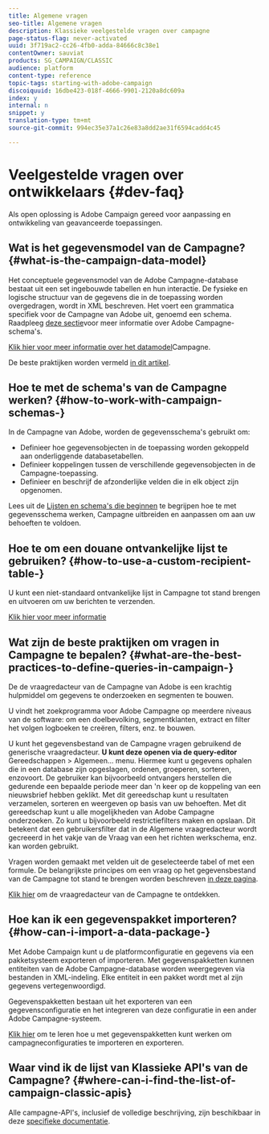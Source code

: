 ```yaml
---
title: Algemene vragen
seo-title: Algemene vragen
description: Klassieke veelgestelde vragen over campagne
page-status-flag: never-activated
uuid: 3f719ac2-cc26-4fb0-adda-84666c8c38e1
contentOwner: sauviat
products: SG_CAMPAIGN/CLASSIC
audience: platform
content-type: reference
topic-tags: starting-with-adobe-campaign
discoiquuid: 16dbe423-018f-4666-9901-2120a8dc609a
index: y
internal: n
snippet: y
translation-type: tm+mt
source-git-commit: 994ec35e37a1c26e83a8dd2ae31f6594cadd4c45

---
```



# Veelgestelde vragen over ontwikkelaars {#dev-faq}

Als open oplossing is Adobe Campaign gereed voor aanpassing en ontwikkeling van geavanceerde toepassingen.

## Wat is het gegevensmodel van de Campagne? {#what-is-the-campaign-data-model}

Het conceptuele gegevensmodel van de Adobe Campagne-database bestaat uit een set ingebouwde tabellen en hun interactie. De fysieke en logische structuur van de gegevens die in de toepassing worden overgedragen, wordt in XML beschreven. Het voert een grammatica specifiek voor de Campagne van Adobe uit, genoemd een schema. Raadpleeg [deze sectie](../../configuration/using/about-schema-edition.md)voor meer informatie over Adobe Campagne-schema&#39;s.

[Klik hier voor meer informatie over het datamodel](https://helpx.adobe.com/campaign/kb/acc-datamodel.html)Campagne.

De beste praktijken worden vermeld [in dit artikel](https://helpx.adobe.com/campaign/kb/acc-data-model-best-practices.html).

## Hoe te met de schema&#39;s van de Campagne werken? {#how-to-work-with-campaign-schemas-}

In de Campagne van Adobe, worden de gegevensschema&#39;s gebruikt om:

* Definieer hoe gegevensobjecten in de toepassing worden gekoppeld aan onderliggende databasetabellen.
* Definieer koppelingen tussen de verschillende gegevensobjecten in de Campagne-toepassing.
* Definieer en beschrijf de afzonderlijke velden die in elk object zijn opgenomen.

Lees uit de [Lijsten en schema&#39;s die beginnen](../../configuration/using/about-schema-edition.md) te begrijpen hoe te met gegevensschema werken, Campagne uitbreiden en aanpassen om aan uw behoeften te voldoen.

## Hoe te om een douane ontvankelijke lijst te gebruiken? {#how-to-use-a-custom-recipient-table-}

U kunt een niet-standaard ontvankelijke lijst in Campagne tot stand brengen en uitvoeren om uw berichten te verzenden.

[Klik hier voor meer informatie](../../configuration/using/about-custom-recipient-table.md)

## Wat zijn de beste praktijken om vragen in Campagne te bepalen? {#what-are-the-best-practices-to-define-queries-in-campaign-}

De de vraagredacteur van de Campagne van Adobe is een krachtig hulpmiddel om gegevens te onderzoeken en segmenten te bouwen.

U vindt het zoekprogramma voor Adobe Campagne op meerdere niveaus van de software: om een doelbevolking, segmentklanten, extract en filter het volgen logboeken te creëren, filters, enz. te bouwen.

U kunt het gegevensbestand van de Campagne vragen gebruikend de generische vraagredacteur. **U kunt deze openen via de query-editor** Gereedschappen > Algemeen... menu. Hiermee kunt u gegevens ophalen die in een database zijn opgeslagen, ordenen, groeperen, sorteren, enzovoort. De gebruiker kan bijvoorbeeld ontvangers herstellen die gedurende een bepaalde periode meer dan &#39;n keer op de koppeling van een nieuwsbrief hebben geklikt. Met dit gereedschap kunt u resultaten verzamelen, sorteren en weergeven op basis van uw behoeften. Met dit gereedschap kunt u alle mogelijkheden van Adobe Campagne onderzoeken. Zo kunt u bijvoorbeeld restrictiefilters maken en opslaan. Dit betekent dat een gebruikersfilter dat in de Algemene vraagredacteur wordt gecreeerd in het vakje van de Vraag van een het richten werkschema, enz. kan worden gebruikt.

Vragen worden gemaakt met velden uit de geselecteerde tabel of met een formule. De belangrijkste principes om een vraag op het gegevensbestand van de Campagne tot stand te brengen worden beschreven [in deze pagina](../../platform/using/about-queries-in-campaign.md).

[Klik hier](../../workflow/using/query.md) om de vraagredacteur van de Campagne te ontdekken.

## Hoe kan ik een gegevenspakket importeren? {#how-can-i-import-a-data-package-}

Met Adobe Campaign kunt u de platformconfiguratie en gegevens via een pakketsysteem exporteren of importeren. Met gegevenspakketten kunnen entiteiten van de Adobe Campagne-database worden weergegeven via bestanden in XML-indeling. Elke entiteit in een pakket wordt met al zijn gegevens vertegenwoordigd.

Gegevenspakketten bestaan uit het exporteren van een gegevensconfiguratie en het integreren van deze configuratie in een ander Adobe Campagne-systeem.

[Klik hier](../../platform/using/working-with-data-packages.md) om te leren hoe u met gegevenspakketten kunt werken om campagneconfiguraties te importeren en exporteren.

## Waar vind ik de lijst van Klassieke API&#39;s van de Campagne? {#where-can-i-find-the-list-of-campaign-classic-apis}

Alle campagne-API&#39;s, inclusief de volledige beschrijving, zijn beschikbaar in deze [specifieke documentatie](https://docs.adobe.com/content/help/en/campaign-classic/technicalresources/api/index.html).
